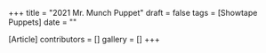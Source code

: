 +++
title = "2021 Mr. Munch Puppet"
draft = false
tags = [Showtape Puppets]
date = ""

[Article]
contributors = []
gallery = []
+++
